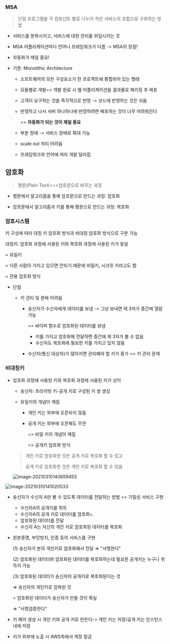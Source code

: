 ### MSA

> 단일 프로그램을 각 컴포넌트 별로 나누어 작은 서비스의 조합으로 구축하는 방법

- 서비스를 분화시키고, 서비스에 대한 관리를 위임시키는 것

- MSA 어플리케이션마다 언어나 프레임워크가 다름 -> MSA의 장점!

- 자동화가 제일 중요!

- 기존: Monolithic Architecture

  - 소프트웨어의 모든 구성요소가 한 프로젝트에 통합되어 있는 형태

  - 모듈별로 개발=> 개발 완료 시 웹 어플리케이션을 결과물로 패키징 후 배포
  - 고객이 요구하는 것을 즉각적으로 반영 -> 코드에 반영하는 것은 쉬움

  - 반영하고 나서 서버 하나하나에 반영하려면 배포하는 것이 너무 어려워진다

    => **자동화가 되는 것이 제일 중요**

  - 부분 장애 -> 서비스 장애로 확대 가능

  - scale out 처리 어려움

  - 프레임워크와 언어에 따라 개발 달라짐











## 암호화

> 평문(Plain Text)==>암호문으로 바꾸는 과정



- 평문에서 알고리즘을 통해 암호문으로 만드는 과정: 암호화

- 암호문에서 알고리즘과 키를 통해 평문으로 만드는 과정: 복호화



### 암호시스템

키 구성에 따라 대칭 키 암호화 방식과 비대칭 암호화 방식으로 구분 가능

대칭키: 암호화 과정에 사용된 키와 복호화 과정에 사용된 키가 동일

= 유일키

= 다른 사람이 가지고 있으면 안되기 때문에 비밀키, 시크릿 키라고도 함

= 관용 암호화 방식

- 단점

  - 키 관리 및 분배 어려움

    - 송신자가 수신자에게 데이터를 보냄 -> 그냥 보내면 제 3자가 중간에 열람 가능

      => 싸이퍼 함수로 암호화된 데이터를 보냄

      - 키를 가지고 암호화해 전달하면 중간에 제 3자가 볼 수 없음
      - 수신자도 복호화에 필요한 키를 가지고 있지 않음

    - 수신자(통신 대상자)가 많아지면 관리해야 할 키가 증가 => 키 관리 문제



### 비대칭키

- 암호화 과정에 사용된 키와 복호화 과정에 사용된 키가 상이

  - 송신자: 프라이빗 키-공개 키로 구성된 키 쌍 생성

  - 유일키의 개념이 깨짐

    - 개인 키는 외부에 오픈되지 않음

    - 공개 키는 외부에 오픈해도 무관

      => 비밀 키의 개념이 깨짐

      => 공개키 암호화 방식

  > 개인 키로 암호화한 것은 공개 키로 복호화 할 수 있고
  >
  > 공개 키로 암호화한 것은 개인 키로 복호화 할 수 있음

  ![image-20210310140659453](C:\Users\MIN\AppData\Roaming\Typora\typora-user-images\image-20210310140659453.png)

  

![image-20210310141020533](C:\Users\MIN\AppData\Roaming\Typora\typora-user-images\image-20210310141020533.png)

- 송신자가 수신자 A만 볼 수 있도록 데이터를 전달하는 방법 => 기밀성 서비스 구현
  - 수신자A의 공개키를 취득
  - 수신자A의 공개 키로 데이터를 암호화ㄴ
  - 암호화된 데이터를 전달
  - 수신자 A는 자신의 개인 키로 암호화된 데이터를 복호화

- 원본증명, 부인방지, 인증 등의 서비스를 구현

  (1) 송신자가 본의 개인키로 암호화해서 전달 ⇒ "서명한다"

  (2) 암호화된 데이터와 암호화된 데이터를 복호화하는데 필요한 공개키는 누구나 취득이 가능

  (3) 암호화된 데이터가 송신자의 공개키로 복호화된다는 것   

  ⇒ 송신자의 개인키로 암화된 것

   = 암호화된 데이터가 송신자가 만들 것이 확실 

   ⇒ "서명검증한다"

  

- 키 페어 생성 시  개인 키와 공개 키로 만든다-> 개인 키는 저장/공개 키는 인스턴스 내에 저장
- 키가 외부에 노출 시 AWS측에서 계정 잠금

